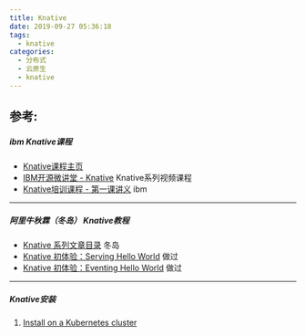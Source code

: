 ```yaml
---
title: Knative
date: 2019-09-27 05:36:18
tags:
  - knative
categories:
  - 分布式 
  - 云原生
  - knative  
---
```


<p></p>
<!-- more -->

## 参考:
##### ibm Knative课程
+ [Knative课程主页](https://developer.ibm.com/cn/os-academy-knative/)
+ [IBM开源微讲堂 - Knative](https://live.bilibili.com/21285133)  Knative系列视频课程
+ [Knative培训课程 - 第一课讲义](https://github.com/dWChina/ibm-opentech-ma/blob/master/knative/knative01.pdf) ibm

---
##### 阿里牛秋霖（冬岛） Knative教程 
+ [Knative 系列文章目录](https://yq.aliyun.com/articles/719274)  冬岛
+ [Knative 初体验：Serving Hello World](https://yq.aliyun.com/articles/712252?spm=a2c4e.11153940.0.0.22b048fe1pIjdr)  做过
+ [Knative 初体验：Eventing Hello World](https://yq.aliyun.com/articles/705438?spm=a2c4e.11153940.0.0.22b048fe1pIjdr) 做过

---
##### Knative安装
1. [Install on a Kubernetes cluster](https://knative.dev/docs/install/knative-with-any-k8s/?spm=a2c4e.10696291.0.0.7d8719a434fv2C)





